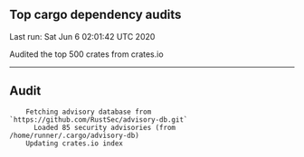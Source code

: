 Top cargo dependency audits
----


Last run:   Sat Jun  6 02:01:42 UTC 2020

Audited the top 500 crates from crates.io

----

## Audit

```
    Fetching advisory database from `https://github.com/RustSec/advisory-db.git`
      Loaded 85 security advisories (from /home/runner/.cargo/advisory-db)
    Updating crates.io index
```
